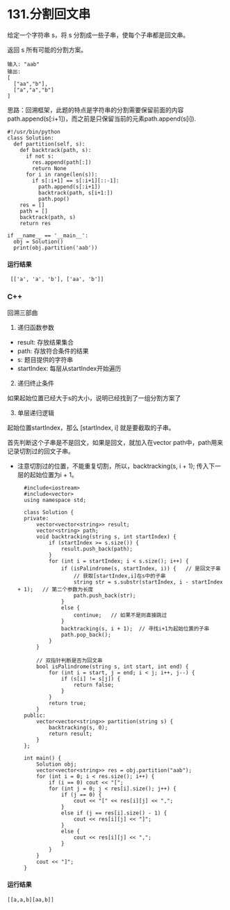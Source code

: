 # 131.分割回文串
给定一个字符串 s，将 s 分割成一些子串，使每个子串都是回文串。

返回 s 所有可能的分割方案。

    输入: "aab"
    输出:
    [
      ["aa","b"],
      ["a","a","b"]
    ]

思路：回溯框架，此题的特点是字符串的分割需要保留前面的内容path.append(s[:i+1])，而之前是只保留当前的元素path.append(s[i]).

    #!/usr/bin/python
    class Solution:
      def partition(self, s):
        def backtrack(path, s):
          if not s:
            res.append(path[:])
            return None
          for i in range(len(s)):
            if s[:i+1] == s[:i+1][::-1]:
              path.append(s[:i+1])
              backtrack(path, s[i+1:])
              path.pop()
        res = []
        path = []
        backtrack(path, s)
        return res

    if __name__ == '__main__':
      obj = Solution()
      print(obj.partition('aab'))
 
 #### 运行结果
     [['a', 'a', 'b'], ['aa', 'b']]

### C++

回溯三部曲

1. 递归函数参数
* result: 存放结果集合
* path: 存放符合条件的结果
* s: 题目提供的字符串
* startIndex: 每层从startIndex开始遍历

2. 递归终止条件

如果起始位置已经大于s的大小，说明已经找到了一组分割方案了

3. 单层递归逻辑

起始位置startIndex，那么 [startIndex, i] 就是要截取的子串。

首先判断这个子串是不是回文，如果是回文，就加入在vector<string> path中，path用来记录切割过的回文子串。
    
* 注意切割过的位置，不能重复切割，所以，backtracking(s, i + 1); 传入下一层的起始位置为i + 1。
    

        #include<iostream>
        #include<vector>
        using namespace std;

        class Solution {
        private:
            vector<vector<string>> result;
            vector<string> path;
            void backtracking(string s, int startIndex) {
                if (startIndex >= s.size()) {
                    result.push_back(path);
                }
                for (int i = startIndex; i < s.size(); i++) {
                    if (isPalindrome(s, startIndex, i)) {   // 是回文子串
                        // 获取[startIndex,i]在s中的子串
                        string str = s.substr(startIndex, i - startIndex + 1);   // 第二个参数为长度
                        path.push_back(str);
                    }
                    else {
                        continue;   // 如果不是则直接跳过
                    }
                    backtracking(s, i + 1);  // 寻找i+1为起始位置的子串
                    path.pop_back();
                }
            }

            // 双指针判断是否为回文串
            bool isPalindrome(string s, int start, int end) {
                for (int i = start, j = end; i < j; i++, j--) {
                    if (s[i] != s[j]) {
                        return false;
                    }
                }
                return true;
            }
        public:
            vector<vector<string>> partition(string s) {
                backtracking(s, 0);
                return result;
            }
        };

        int main() {
            Solution obj;
            vector<vector<string>> res = obj.partition("aab");
            for (int i = 0; i < res.size(); i++) {
                if (i == 0) cout << "[";
                for (int j = 0; j < res[i].size(); j++) {
                    if (j == 0) {
                        cout << "[" << res[i][j] << ",";
                    }
                    else if (j == res[i].size() - 1) {
                        cout << res[i][j] << "]";
                    }
                    else {
                        cout << res[i][j] << ",";
                    }
                }
            }
            cout << "]";
        }

#### 运行结果
    [[a,a,b][aa,b]]
